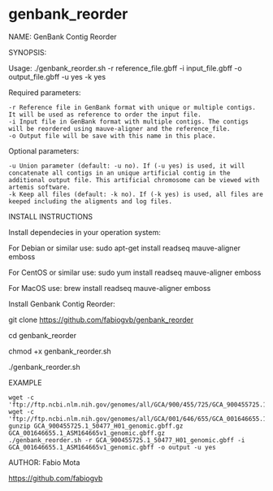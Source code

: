 # genbank_reorder

NAME: GenBank Contig Reorder

SYNOPSIS:

Usage: ./genbank_reorder.sh -r reference_file.gbff -i input_file.gbff -o output_file.gbff -u yes -k yes

Required parameters:

	-r Reference file in GenBank format with unique or multiple contigs. It will be used as reference to order the input file.
	-i Input file in GenBank format with multiple contigs. The contigs will be reordered using mauve-aligner and the reference_file.
	-o Output file will be save with this name in this place.

Optional parameters:

	-u Union parameter (default: -u no). If (-u yes) is used, it will concatenate all contigs in an unique artificial contig in the additional output file. This artificial chromosome can be viewed with artemis software.
	-k Keep all files (default: -k no). If (-k yes) is used, all files are keeped including the aligments and log files.

INSTALL INSTRUCTIONS

Install dependecies in your operation system:

For Debian or similar use: sudo apt-get install readseq mauve-aligner emboss

For CentOS or similar use: sudo yum install readseq mauve-aligner emboss

For MacOS use: brew install readseq mauve-aligner emboss

Install Genbank Contig Reorder:

git clone https://github.com/fabiogvb/genbank_reorder

cd genbank_reorder

chmod +x genbank_reorder.sh

./genbank_reorder.sh

EXAMPLE

	wget -c 'ftp://ftp.ncbi.nlm.nih.gov/genomes/all/GCA/900/455/725/GCA_900455725.1_50477_H01/GCA_900455725.1_50477_H01_genomic.gbff.gz'
	wget -c 'ftp://ftp.ncbi.nlm.nih.gov/genomes/all/GCA/001/646/655/GCA_001646655.1_ASM164665v1/GCA_001646655.1_ASM164665v1_genomic.gbff.gz'
	gunzip GCA_900455725.1_50477_H01_genomic.gbff.gz GCA_001646655.1_ASM164665v1_genomic.gbff.gz
	./genbank_reorder.sh -r GCA_900455725.1_50477_H01_genomic.gbff -i GCA_001646655.1_ASM164665v1_genomic.gbff -o output -u yes


AUTHOR: Fabio Mota

https://github.com/fabiogvb
